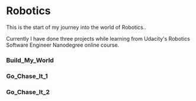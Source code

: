 # Robotics
This is the start of my journey into the world of Robotics..

Currently I have done three projects while learning from Udacity's Robotics Software Engineer Nanodegree online course.

### Build_My_World

### Go_Chase_It_1

### Go_Chase_It_2
